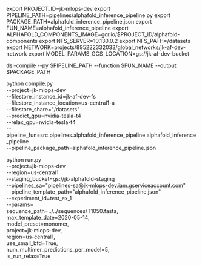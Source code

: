 
export PROJECT_ID=jk-mlops-dev
export PIPELINE_PATH=pipelines/alphafold_inference_pipeline.py
export PACKAGE_PATH=alphafold_inference_pipeline.json
export FUN_NAME=alphafold_inference_pipeline
export ALPHAFOLD_COMPONENTS_IMAGE=gcr.io/$PROJECT_ID/alphafold-components
export NFS_SERVER=10.130.0.2
export NFS_PATH=/datasets
export NETWORK=projects/895222332033/global_networks/jk-af-dev-network
export MODEL_PARAMS_GCS_LOCATION=gs://jk-af-dev-bucket


dsl-compile --py $PIPELINE_PATH --function $FUN_NAME --output $PACKAGE_PATH


python compile.py \
--project=jk-mlops-dev \
--filestore_instance_id=jk-af-dev-fs \
--filestore_instance_location=us-central1-a \
--filestore_share="/datasets" \
--predict_gpu=nvidia-tesla-t4 \
--relax_gpu=nvidia-tesla-t4 \
--pipeline_fun=src.pipelines.alphafold_inference_pipeline.alphafold_inference_pipeline \
--pipeline_package_path=alphafold_inference_pipeline.json


python run.py \
--project=jk-mlops-dev \
--region=us-central1 \
--staging_bucket=gs://jk-alphafold-staging \
--pipelines_sa="pipelines-sa@jk-mlops-dev.iam.gserviceaccount.com" \
--pipeline_template_path="alphafold_inference_pipeline.json" \
--experiment_id=test_ex_1 \
--params=\
sequence_path=../../sequences/T1050.fasta,\
max_template_date=2020-05-14,\
model_preset=monomer,\
project=jk-mlops-dev,\
region=us-central1,\
use_small_bfd=True,\
num_multimer_predictions_per_model=5,\
is_run_relax=True


